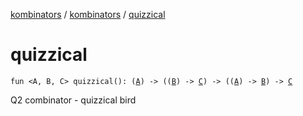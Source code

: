 [kombinators](../index.md) / [kombinators](index.md) / [quizzical](./quizzical.md)

# quizzical

`fun <A, B, C> quizzical(): (`[`A`](quizzical.md#A)`) -> ((`[`B`](quizzical.md#B)`) -> `[`C`](quizzical.md#C)`) -> ((`[`A`](quizzical.md#A)`) -> `[`B`](quizzical.md#B)`) -> `[`C`](quizzical.md#C)

Q2 combinator - quizzical bird

